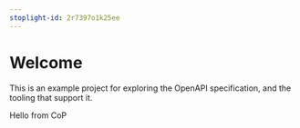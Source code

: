 ```yaml
---
stoplight-id: 2r7397o1k25ee
---
```


# Welcome

This is an example project for exploring the OpenAPI specification, and the tooling that support it.

Hello from CoP
